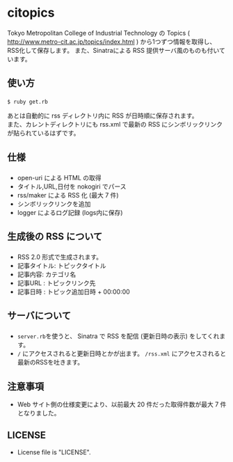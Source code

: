 citopics
========

Tokyo Metropolitan College of Industrial Technology の Topics ( http://www.metro-cit.ac.jp/topics/index.html ) から1つずつ情報を取得し、RSS化して保存します。
また、Sinatraによる RSS 提供サーバ風のものも付いています。

使い方
-----
### ###
    $ ruby get.rb
あとは自動的に rss ディレクトリ内に RSS が日時順に保存されます。    
また、カレントディレクトリにも rss.xml で最新の RSS にシンボリックリンクが貼られているはずです。

仕様
----
### ###
+ open-uri による HTML の取得
+ タイトル,URL,日付を nokogiri でパース
+ rss/maker による RSS 化 (最大 7 件)
+ シンボリックリンクを追加
+ logger によるログ記録 (logs内に保存)

生成後の RSS について
-----
### ###
+ RSS 2.0 形式で生成されます。
 + 記事タイトル: トピックタイトル
 + 記事内容: カテゴリ名
 + 記事URL : トピックリンク先
 + 記事日時 : トピック追加日時 + 00:00:00

サーバについて
-----
### ###
+ ``server.rb``を使うと、 Sinatra で RSS を配信 (更新日時の表示) をしてくれます。
+ ```/``` にアクセスされると更新日時とかが出ます。 ```/rss.xml``` にアクセスされると最新のRSSを吐きます。

注意事項
-----
+ Web サイト側の仕様変更により、以前最大 20 件だった取得件数が最大 7 件となりました。

LICENSE
-----
+ License file is "LICENSE".
